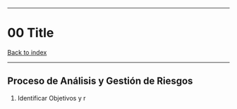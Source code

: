
---
# 00 Title

[Back to index](../README.md)

---

## Proceso de Análisis y Gestión de Riesgos
1. Identificar Objetivos y r